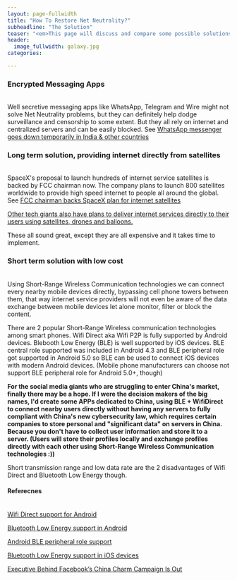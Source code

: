 ```yaml
---
layout: page-fullwidth
title: "How To Restore Net Neutrality?"
subheadline: "The Solution"
teaser: "<em>This page will discuss and compare some possible solutions, both short term and long term</em>"
header:
  image_fullwidth: galaxy.jpg
categories:

---
```

<!--more-->

### Encrypted Messaging Apps
<br />Well secretive messaging apps like WhatsApp, Telegram and Wire might not solve Net Neutrality problems, but they can definitely help dodge surveillance and censorship to some extent.
But they all rely on internet and centralized servers and can be easily blocked. See <a href='https://tech.economictimes.indiatimes.com/news/mobile/whatsapp-messenger-goes-down-temporarily-in-india-other-countries/61502284'>WhatsApp messenger goes down temporarily in India & other countries</a>

### Long term solution, providing internet directly from satellites
<br />SpaceX's proposal to launch hundreds of internet service satellites is backed by FCC chairman now. The company plans to launch 800 satellites worldwide to provide high speed internet to people all around the global. 
See <a href='http://money.cnn.com/2018/02/14/technology/spacex-internet-satellites-fcc/index.html'>FCC chairman backs SpaceX plan for internet satellites</a> 

<a href='https://edition.cnn.com/2015/10/30/tech/pioneers-google-facebook-spacex-oneweb-satellite-drone-balloon-internet/index.html?iid=EL'>Other tech giants also have plans to deliver internet services directly to their users using satellites, drones and balloons.</a> 

These all sound great, except they are all expensive and it takes time to implement.

### Short term solution with low cost
<br />Using Short-Range Wireless Communication technologies we can connect every nearby mobile devices directly, bypassing cell phone towers between them, that way internet service providers will not even be aware of the data exchange between mobile devices let alone monitor, filter or block the content.

There are 2 popular Short-Range Wireless communication technologies among smart phones. Wifi Direct aka Wifi P2P is fully supported by Android devices. Blebooth Low Energy (BLE) is well supported by iOS devices. BLE central role supported was included in Android 4.3 and BLE peripheral role got supported in Android 5.0 so BLE can be used to connect iOS devices with modern Android devices. (Mobile phone manufacturers can choose not support BLE peripheral role for Android 5.0+, though)

<strong>For the social media giants who are struggling to enter China's market, finally there may be a hope. If I were the decision makers of the big names, I'd create some APPs dedicated to China, using BLE + WifiDirect to connect nearby users directly without having any servers to fully compliant with China's new cybersecurity law, which requires certain companies to store personal and "significant data" on servers in China. Because you don't have to collect user information and store it to a server. (Users will store their profiles locally and exchange profiles directly with each other using Short-Range Wireless Communication technologies :))</strong>

Short transmission range and low data rate are the 2 disadvantages of Wifi Direct and Bluetooth Low Energy though.

#### Referecnes

<br /><a href='https://developer.android.com/guide/topics/connectivity/wifip2p.html'>Wifi Direct support for Android</a>

<a href='https://developer.android.com/guide/topics/connectivity/bluetooth-le.html'>Bluetooth Low Energy support in Android</a>

<a href='http://www.argenox.com/blog/android-5-0-lollipop-brings-ble-improvements/'>Android BLE peripheral role support</a>

<a href='https://developer.apple.com/library/content/documentation/NetworkingInternetWeb/Conceptual/CoreBluetooth_concepts/AboutCoreBluetooth/Introduction.html'>Bluetooth Low Energy support in iOS devices</a>

<a href='https://www.nytimes.com/2018/01/19/business/facebook-china.html'>Executive Behind Facebook’s China Charm Campaign Is Out</a>